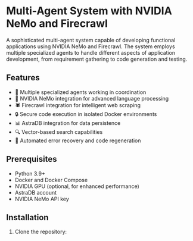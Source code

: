 # Multi-Agent System with NVIDIA NeMo and Firecrawl

A sophisticated multi-agent system capable of developing functional applications using NVIDIA NeMo and Firecrawl. The system employs multiple specialized agents to handle different aspects of application development, from requirement gathering to code generation and testing.

## Features

- 🤖 Multiple specialized agents working in coordination
- 🧠 NVIDIA NeMo integration for advanced language processing
- 🕷️ Firecrawl integration for intelligent web scraping
- 🔒 Secure code execution in isolated Docker environments
- 📊 AstraDB integration for data persistence
- 🔍 Vector-based search capabilities
- 🔄 Automated error recovery and code regeneration

## Prerequisites

- Python 3.9+
- Docker and Docker Compose
- NVIDIA GPU (optional, for enhanced performance)
- AstraDB account
- NVIDIA NeMo API key

## Installation

1. Clone the repository: 